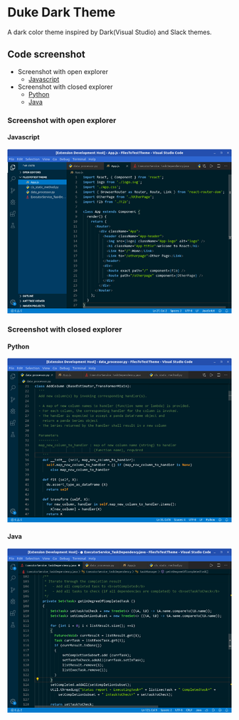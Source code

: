 # Duke Dark Theme
A dark color theme inspired by Dark(Visual Studio) and Slack themes.

## Code screenshot

- Screenshot with open explorer
  - [Javascript](#javascript)
- Screenshot with closed explorer
  - [Python](#python)
  - [Java](#java)

### Screenshot with open explorer
#### Javascript
![CodeScreenshot](https://raw.githubusercontent.com/cafeduke/Themes/master/images/dukedark_js.jpg)

### Screenshot with closed explorer
#### Python
![CodeScreenshot](https://raw.githubusercontent.com/cafeduke/Themes/master/images/dukedark_py.jpg)

#### Java
![CodeScreenshot](https://raw.githubusercontent.com/cafeduke/Themes/master/images/dukedark_java.jpg)